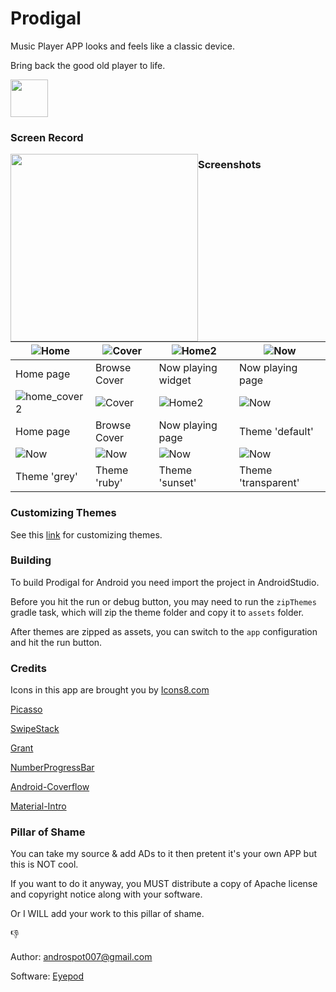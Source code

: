 # Prodigal

Music Player APP looks and feels like a classic device.

Bring back the good old player to life.

<a href="https://play.google.com/store/apps/details?id=bob.sun.prodigal"><img src="artworks/google-play-badge.png" height="60"></a>

### Screen Record

<img style="float:left" src="artworks/demov1.1.gif" width="300"/>


### Screenshots

| ![Home](artworks/home_cover.png)         | ![Cover](artworks/coverflow.png)   | ![Home2](artworks/home_np.png)      | ![Now](artworks/now_playing.png)       |
| ---------------------------------------- | ---------------------------------- | ----------------------------------- | -------------------------------------- |
| Home page                                | Browse Cover                       | Now playing widget                  | Now playing page                       |
| ![home_cover2](artworks/home_cover2.png) | ![Cover](artworks/cover_flow2.png) | ![Home2](artworks/now_playing2.png) | ![Now](artworks/theme_default.png)     |
| Home page                                | Browse Cover                       | Now playing page                    | Theme 'default'                        |
| ![Now](artworks/theme_gray.png)          | ![Now](artworks/theme_ruby.png)    | ![Now](artworks/theme_sunset.png)   | ![Now](artworks/theme_transparent.png) |
| Theme 'grey'                             | Theme 'ruby'                       | Theme 'sunset'                      | Theme 'transparent'                    |



### Customizing Themes

See this [link](https://github.com/SpongeBobSun/Prodigal/blob/master/Themes.md) for customizing themes.



### Building

To build Prodigal for Android you need import the project in AndroidStudio.

Before you hit the run or debug button, you may need to run the `zipThemes` gradle task, which will zip the theme folder and copy it to `assets` folder.

After themes are zipped as assets, you can switch to the `app` configuration and hit the run button.


### Credits

Icons in this app are brought you by [Icons8.com](https://icons8.com)

[Picasso](https://github.com/square/picasso)

[SwipeStack](https://github.com/flschweiger/SwipeStack)

[Grant](https://github.com/anthonycr/Grant)

[NumberProgressBar](https://github.com/daimajia/NumberProgressBar)

[Android-Coverflow](https://github.com/crosswall/Android-Coverflow)

[Material-Intro](https://github.com/HeinrichReimer/material-intro)


### Pillar of Shame

You can take my source & add ADs to it then pretent it's your own APP but this is NOT cool.

If you want to do it anyway, you MUST distribute a copy of Apache license and copyright notice along with your software.

Or I WILL add your work to this pillar of shame.

👎

Author: androspot007@gmail.com 

Software: [Eyepod](https://play.google.com/store/apps/details?id=com.free.musicplayer.eyepod)


